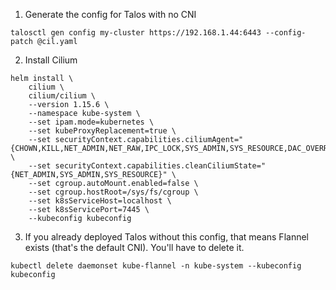 1. Generate the config for Talos with no CNI
```
talosctl gen config my-cluster https://192.168.1.44:6443 --config-patch @cil.yaml
```

2. Install Cilium
```
helm install \
    cilium \
    cilium/cilium \
    --version 1.15.6 \
    --namespace kube-system \
    --set ipam.mode=kubernetes \
    --set kubeProxyReplacement=true \
    --set securityContext.capabilities.ciliumAgent="{CHOWN,KILL,NET_ADMIN,NET_RAW,IPC_LOCK,SYS_ADMIN,SYS_RESOURCE,DAC_OVERRIDE,FOWNER,SETGID,SETUID}" \
    --set securityContext.capabilities.cleanCiliumState="{NET_ADMIN,SYS_ADMIN,SYS_RESOURCE}" \
    --set cgroup.autoMount.enabled=false \
    --set cgroup.hostRoot=/sys/fs/cgroup \
    --set k8sServiceHost=localhost \
    --set k8sServicePort=7445 \
    --kubeconfig kubeconfig
```

3. If you already deployed Talos without this config, that means Flannel exists (that's the default CNI). You'll have to delete it.
```
kubectl delete daemonset kube-flannel -n kube-system --kubeconfig kubeconfig
```